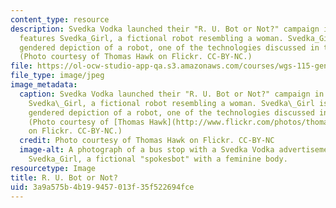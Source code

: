 ```yaml
---
content_type: resource
description: Svedka Vodka launched their "R. U. Bot or Not?" campaign in 2010. It
  features Svedka_Girl, a fictional robot resembling a woman. Svedka_Girl is a clearly
  gendered depiction of a robot, one of the technologies discussed in the course.
  (Photo courtesy of Thomas Hawk on Flickr. CC-BY-NC.)
file: https://ol-ocw-studio-app-qa.s3.amazonaws.com/courses/wgs-115-gender-and-technology-spring-2013/3a9a575b4b199457013f35f522694fce_wgs-115s13-th.jpg
file_type: image/jpeg
image_metadata:
  caption: Svedka Vodka launched their "R. U. Bot or Not?" campaign in 2010. It features
    Svedka\_Girl, a fictional robot resembling a woman. Svedka\_Girl is a clearly
    gendered depiction of a robot, one of the technologies discussed in the course.
    (Photo courtesy of [Thomas Hawk](http://www.flickr.com/photos/thomashawk/9706507258/)
    on Flickr. CC-BY-NC.)
  credit: Photo courtesy of Thomas Hawk on Flickr. CC-BY-NC
  image-alt: A photograph of a bus stop with a Svedka Vodka advertisement featuring
    Svedka_Girl, a fictional "spokesbot" with a feminine body.
resourcetype: Image
title: R. U. Bot or Not?
uid: 3a9a575b-4b19-9457-013f-35f522694fce
---
```

